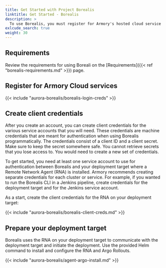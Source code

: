```yaml
---
title: Get Started with Project Borealis
linktitle: Get Started - Borealis
description: >
  To use Borealis, you must register for Armory's hosted cloud service and connecting your deployment target to Armory cloud.
exlcude_search: true
weight: 30
---
```


## Requirements

Review the requirements for using Boreali on the [Requirements]({{< ref "borealis-requirements.md" >}}) page.

## Register for Armory Cloud services

{{< include "aurora-borealis/borealis-login-creds" >}}

## Create client credentials

After you create an account, you can create client credentials for the various service accounts that you will need. These credentials are machine credentials that are meant for authentication when using Borealis programmatically. The credentials consist of a client ID and a client secret. Make sure to keep the secret somewhere safe. You cannot retrieve secrets that you lose access to. You would need to create a new set of credentials.

To get started, you need at least one service account to use for authentication between Borealis and your deployment target where a Remote Network Agent (RNA) is installed. Armory recommends creating separate credentials for each cluster or service. For example, if you wanted to run the Borealis CLI in a Jenkins pipeline, create credentials for the deployment target and for the Jenkins service account.

As a start, create the client credentials for the RNA on your deployment target:

{{< include "aurora-borealis/borealis-client-creds.md" >}}

## Prepare your deployment target

Borealis uses the RNA on your deployment target to communicate with the deployment target and initiate the deployment. Use the provided Helm command to install and configure the RNA and Argo Rollouts.

{{< include "aurora-borealis/agent-argo-install.md" >}}
